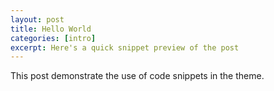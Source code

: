 ```yaml
---
layout: post
title: Hello World
categories: [intro]
excerpt: Here's a quick snippet preview of the post
---
```


This post demonstrate the use of code snippets in the theme. 
